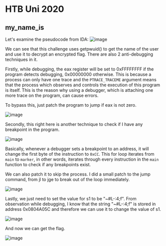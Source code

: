 # HTB Uni 2020 
## my_name_is

Let's examine the pseudocode from IDA:
![image](https://github.com/san601/CTF_Archive/assets/144963803/3181f057-4f41-4bc4-bfd9-220d069dd488)

We can see that this challenge uses getpwuid() to get the name of the user and use it to decrypt an encrypted flag. There are also 2 anti-debugging techniques in it.

Firstly, while debugging, the eax register will be set to 0xFFFFFFFF if the program detects debugging, 0x00000000 otherwise. This is because a process can only have one trace and the ```PTRACE_TRACEME``` argument means that the process which observes and controls the execution of this program is itself. This is the reason why using a debugger, which is attaching one more trace on the program, can cause errors.

To bypass this, just patch the program to jump if eax is not zero.

![image](https://github.com/san601/CTF_Archive/assets/144963803/953c7acb-8a26-4d80-81bb-30dfbf706bd2)

Secondly, this right here is another technique to check if I have any breakpoint in the program.

![image](https://github.com/san601/CTF_Archive/assets/144963803/f13ba6a4-d762-4e99-ba13-6eff2af72c40)

Basically, whenever a debugger sets a breakpoint to an address, it will change the first byte of the instruction to ```0xCC```. This for loop iterates from ```main``` to ```marker```, in other words, iterates through every instruction in the ```main``` function to check if any breakpoints exist.

We can also patch it to skip the process. I did a small patch to the jump command, from jl to jge to break out of the loop immediately.

![image](https://github.com/san601/CTF_Archive/assets/144963803/c7e604c4-9e3d-4a3f-8021-c09602d0f624)

Lastly, we just need to set the value for s1 to be "\~#L-:4;f". From observation while debugging, I know that the string "\~#L-:4;f" is stored in address 0x0804A05C and therefore we can use it to change the value of s1.

![image](https://github.com/san601/CTF_Archive/assets/144963803/a537c8af-ecfb-4fd7-9f5c-112ce5765947)

And now we can get the flag.

![image](https://github.com/san601/CTF_Archive/assets/144963803/471132b7-9a8c-4039-8d2b-f977b829b117)
